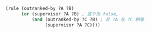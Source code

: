 <!--
 * @Author: Kaiser
 * @Date: 2020-12-02 21:23:08
 * @Last Modified by: Kaiser
 * @Last Modified time: 2020-12-02 21:40:41
 * @Description: 
-->
``` scheme
(rule (outranked-by ?A ?B)
      (or (supervisor ?A ?B) ; 这个为 false,
          (and (outranked-by ?C ?B) ; 且 ?A 与 ?C 相等
               (supervisor ?A ?C))))

```
